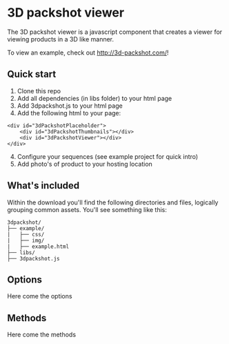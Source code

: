 # 3D packshot viewer

The 3D packshot viewer is a javascript component that creates a viewer for viewing products in a 3D like manner.

To view an example, check out <http://3d-packshot.com/>!

## Quick start

1. Clone this repo
2. Add all dependencies (in libs folder) to your html page
3. Add 3dpackshot.js to your html page
4. Add the following html to your page:
```
<div id="3dPackshotPlaceholder">
    <div id="3dPackshotThumbnails"></div>
    <div id="3dPackshotViewer"></div>
</div>
```

4. Configure your sequences (see example project for quick intro)
5. Add photo's of product to your hosting location

## What's included

Within the download you'll find the following directories and files, logically grouping common assets. You'll see something like this:

```
3dpackshot/
├── example/
|   ├── css/
|   ├── img/
|   ├── example.html
├── libs/
├── 3dpackshot.js
```

## Options

Here come the options

## Methods

Here come the methods
